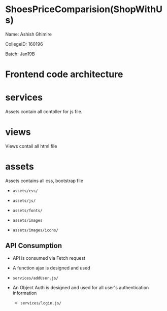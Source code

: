 # ShoesPriceComparision(ShopWithUs)

Name: Ashish Ghimire

CollegeID: 160196

Batch: Jan19B


# Frontend code architecture

# services
Assets contain all contoller for js file.

# views
Views contail all html file

# assets
 Assets contains all css, bootstrap file
 
 - ```assets/css/```

 - ```assets/js/``` 

 - ```assets/fonts/``` 

 - ```assets/images```
 
 - ```assets/images/icons/``` 



## API Consumption
- API is consumed via Fetch request 

- A function ajax is designed and used 	
- ```services/addUser.js/```

- An Object Auth is designed and used for all user's authentication information

	- ```services/login.js/```

